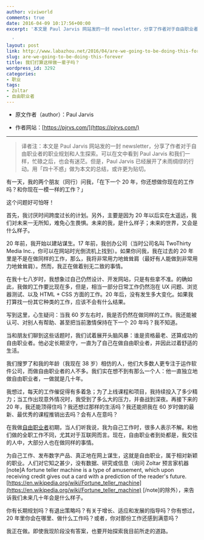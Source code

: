 ```yaml
---
author: viviworld
comments: true
date: 2016-04-09 10:17:56+00:00
excerpt: '本文是 Paul Jarvis 网站发的一封 newsletter，分享了作者对于自由职业者的职业规划和人生探索。用「四十不惑」做为本文的总结，或许更为贴切。

  '
layout: post
link: http://www.labazhou.net/2016/04/are-we-going-to-be-doing-this-forever/
slug: are-we-going-to-be-doing-this-forever
title: 我们打算这样做一辈子吗？
wordpress_id: 3292
categories:
- 职业
tags:
- Zoltar
- 自由职业者
---
```



	
  * 原文作者（author）：Paul Jarvis

	
  * 作者网站：[https://pjrvs.com/](https://pjrvs.com/)





* * *





<blockquote>译者注：本文是 Paul Jarvis 网站发的一封 newsletter，分享了作者对于自由职业者的职业规划和人生探索。可以在文中看到 Paul Jarvis 和我们一样，忙碌之后，也会有迷茫。但是，Paul Jarvis 已经展开了未雨绸缪的行动。用「四十不惑」做为本文的总结，或许更为贴切。</blockquote>


有一天，我的两个朋友（同行）问我，「在下一个 20 年，你还想做你现在的工作吗？和你现在一模一样的工作？」

这个问题好可怕呀！

首先，我讨厌时间跨度过长的计划。另外，主要是因为 20 年以后实在太遥远，我们对未来一无所知，难免心生畏惧。未来的我，是什么样子；未来的世界，又会是什么样子。

20 年前，我开始以建站谋生。17 年前，我创办公司（当时公司名叫 TwoThirty Media Inc.，你可以在网站时光倒流机上找到）。如果你问我，我在过去的 20 年里是不是在做同样的工作，那么，我将非常用力地耸耸肩（最好有人能做到非常用力地耸耸肩）。然而，我正在做着别无二致的事情。

在我十七八岁时，我想象过自己仍然设计、开发网站，只是有些拿不准。的确如此，我做的工作要比现在多，但是，相当一部分日常工作仍然泡在 UX 问题、浏览器测试、以及 HTML + CSS 方面的工作。20 年后，没有发生多大变化。如果我打算找一份其它种类的工作，应该不会有什么结果。

写到这里，心生疑问：当我 60 岁左右时，我是否仍然在做同样的工作。我还能被认可、对别人有帮助、甚至把当前激情保持在下一个 20 年吗？我不知道。

当和朋友们聊到这些话题时，我们试着展开头脑风暴：谁是资格最老、还算成功的自由职业者。他必定长期坚守，一直为了自己在做自由职业者，并因此过着舒适的生活。

我们搜罗了和我的年龄（我现在 38 岁）相仿的人，他们大多数人更专注于运作软件公司，而做自由职业者的人不多。我们实在想不到有那么一个人：他一直独立地做自由职业者，一做就是几十年。

我想过，每天的工作催促得有多着急；为了上线课程和项目，我持续投入了多少精力；当工作出现意外情况时，我受到了多么大的压力，并奋战到深夜。再接下来的 20 年，我还能顶得住吗？我还想过那样的生活吗？我还能把我在 60 岁时做的最新、最优秀的课程推销出去吗？会有人在意吗？

在我做[自由职业者](http://www.labazhou.net/2016/03/how-i-used-writing-to-double-my-freelancing-rate-as-a-programmer/)初期，当人们听我说，我为自己工作时，很多人表示不解。和他们做的全职工作不同，尤其对于互联网而言。现在，自由职业者到处都是，我交往的人中，大部分人也在做同样的事情。

为自己工作、发布数字产品、真正地在网上谋生，这就是自由职业，属于相对新颖的职业。人们对它知之甚少，没有数据、研究或信息（询问 Zoltar 预言家机器[note]A fortune teller machine is a type of amusement, which upon receiving credit gives out a card with a prediction of the reader's future. [https://en.wikipedia.org/wiki/Fortune_teller_machine](https://en.wikipedia.org/wiki/Fortune_teller_machine) [/note]的除外），来告诉我们未来几十年会是什么样子。

你有长期规划吗？有退出策略吗？有关于增长、适应和发展的指导吗？你有想过，20 年里你会在哪里、做什么工作吗？或者，你对那份工作还感到满意吗？

我正在做。即使我现阶段没有答案，也要开始探索我目前所走的道路。
